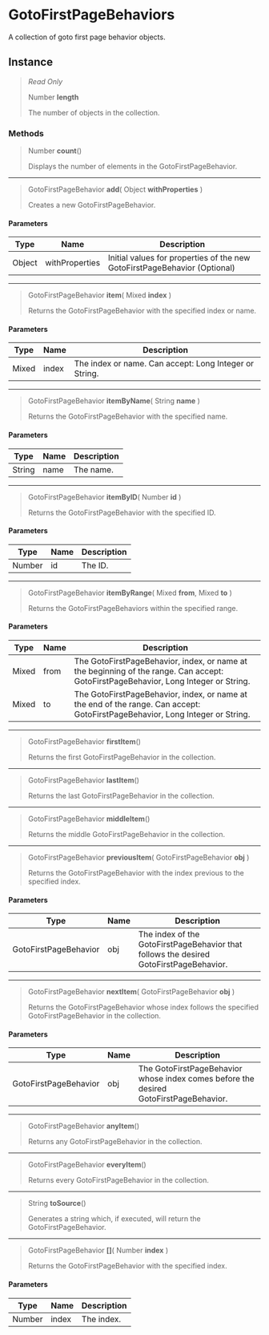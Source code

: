 # GotoFirstPageBehaviors
A collection of goto first page behavior objects.

## Instance
> *Read Only* 
> 
> Number **length** 
>
> The number of objects in the collection.

### Methods
> Number **count**()
> 
> Displays the number of elements in the GotoFirstPageBehavior.
*** 
> GotoFirstPageBehavior **add**( Object **withProperties** )
> 
> Creates a new GotoFirstPageBehavior.
#### Parameters
| Type | Name | Description |
|---|---|---|
| Object | withProperties | Initial values for properties of the new GotoFirstPageBehavior (Optional) |

*** 
> GotoFirstPageBehavior **item**( Mixed **index** )
> 
> Returns the GotoFirstPageBehavior with the specified index or name.
#### Parameters
| Type | Name | Description |
|---|---|---|
| Mixed | index | The index or name. Can accept: Long Integer or String. |

*** 
> GotoFirstPageBehavior **itemByName**( String **name** )
> 
> Returns the GotoFirstPageBehavior with the specified name.
#### Parameters
| Type | Name | Description |
|---|---|---|
| String | name | The name. |

*** 
> GotoFirstPageBehavior **itemByID**( Number **id** )
> 
> Returns the GotoFirstPageBehavior with the specified ID.
#### Parameters
| Type | Name | Description |
|---|---|---|
| Number | id | The ID. |

*** 
> GotoFirstPageBehavior **itemByRange**( Mixed **from**, Mixed **to** )
> 
> Returns the GotoFirstPageBehaviors within the specified range.
#### Parameters
| Type | Name | Description |
|---|---|---|
| Mixed | from | The GotoFirstPageBehavior, index, or name at the beginning of the range. Can accept: GotoFirstPageBehavior, Long Integer or String. |
| Mixed | to | The GotoFirstPageBehavior, index, or name at the end of the range. Can accept: GotoFirstPageBehavior, Long Integer or String. |

*** 
> GotoFirstPageBehavior **firstItem**()
> 
> Returns the first GotoFirstPageBehavior in the collection.
*** 
> GotoFirstPageBehavior **lastItem**()
> 
> Returns the last GotoFirstPageBehavior in the collection.
*** 
> GotoFirstPageBehavior **middleItem**()
> 
> Returns the middle GotoFirstPageBehavior in the collection.
*** 
> GotoFirstPageBehavior **previousItem**( GotoFirstPageBehavior **obj** )
> 
> Returns the GotoFirstPageBehavior with the index previous to the specified index.
#### Parameters
| Type | Name | Description |
|---|---|---|
| GotoFirstPageBehavior | obj | The index of the GotoFirstPageBehavior that follows the desired GotoFirstPageBehavior. |

*** 
> GotoFirstPageBehavior **nextItem**( GotoFirstPageBehavior **obj** )
> 
> Returns the GotoFirstPageBehavior whose index follows the specified GotoFirstPageBehavior in the collection.
#### Parameters
| Type | Name | Description |
|---|---|---|
| GotoFirstPageBehavior | obj | The GotoFirstPageBehavior whose index comes before the desired GotoFirstPageBehavior. |

*** 
> GotoFirstPageBehavior **anyItem**()
> 
> Returns any GotoFirstPageBehavior in the collection.
*** 
> GotoFirstPageBehavior **everyItem**()
> 
> Returns every GotoFirstPageBehavior in the collection.
*** 
> String **toSource**()
> 
> Generates a string which, if executed, will return the GotoFirstPageBehavior.
*** 
> GotoFirstPageBehavior **[]**( Number **index** )
> 
> Returns the GotoFirstPageBehavior with the specified index.
#### Parameters
| Type | Name | Description |
|---|---|---|
| Number | index | The index. |


